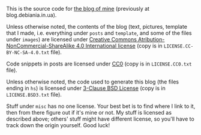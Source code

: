 This is the source code for [the blog of mine](https://blog.tty8.org/)
(previously at blog.debiania.in.ua).

Unless otherwise noted, the contents of the blog (text, pictures, template that
I made, i.e. everything under `posts` and `template`, and some of the files
under `images`) are licensed under [Creative Commons
Atribution-NonCommercial-ShareAlike 4.0 International license][cc-by-nc-sa-4]
(copy is in `LICENSE.CC-BY-NC-SA-4.0.txt` file).

Code snippets in posts are licensed under [CC0][cc0] (copy is in
`LICENSE.CC0.txt` file).

Unless otherwise noted, the code used to generate this blog (the files ending
in `hs`) is licensed under [3-Clause BSD License][bsd3] (copy is in
`LICENSE.BSD3.txt` file).

Stuff under `misc` has no one license. Your best bet is to find where I link to
it, then from there figure out if it's mine or not. My stuff is licensed as
described above; others' stuff might have different license, so you'll have to
track down the origin yourself. Good luck!

[cc-by-nc-sa-4]: https://creativecommons.org/licenses/by-nc-sa/4.0/legalcode
    "Creative Commons Attribution-NonCommercial-ShareAlike 4.0 International License"

[cc0]: https://creativecommons.org/publicdomain/zero/1.0/legalcode
    "CC0 Universal"

[bsd3]: https://opensource.org/licenses/BSD-3-Clause
    "The BSD 3-Clause License"

